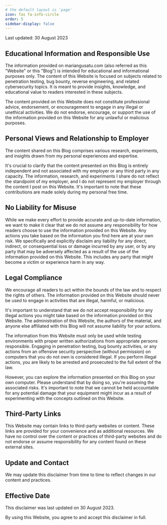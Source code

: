 ```yaml
---
# the default layout is 'page'
icon: fas fa-info-circle
order: 5
sidebar-display: false
---
```


Last updated: 30 August 2023

<h2 data-toc-skip>Educational Information and Responsible Use</h2>

The information provided on mariangusatu.com (also referred as this "Website" or this "Blog") is intended for educational and informational purposes only. The content of this Website is focused on subjects related to penetration testing, bug bounty, reverse engineering, and related cybersecurity topics. It is meant to provide insights, knowledge, and educational value to readers interested in these subjects.

The content provided on this Website does not constitute professional advice, endorsement, or encouragement to engage in any illegal or unethical activities. We do not endorse, encourage, or support the use of the information provided on this Website for any unlawful or malicious purposes.

<h2 data-toc-skip>Personal Views and Relationship to Employer</h2>

The content shared on this Blog comprises various research, experiments, and insights drawn from my personal experiences and expertise.

It's crucial to clarify that the content presented on this Blog is entirely independent and not associated with my employer or any third party in any capacity. The information, research, and experiments I share do not reflect the standpoint of my employer, and I do not represent my employer through the content I post on this Website. It's important to note that these contributions are made solely during my personal free time.

<h2 data-toc-skip>No Liability for Misuse</h2>

While we make every effort to provide accurate and up-to-date information, we want to make it clear that we do not assume any responsibility for how readers choose to use the information provided on this Website. Any actions you take based on the information you find here are at your own risk. We specifically and explicitly disclaim any liability for any direct, indirect, or consequential loss or damage incurred by any user, or by any party that may be adversely affected as a result of the use of the information provided on this Website. This includes any party that might become a victim or experience harm in any way.

<h2 data-toc-skip>Legal Compliance</h2>

We encourage all readers to act within the bounds of the law and to respect the rights of others. The information provided on this Website should never be used to engage in activities that are illegal, harmful, or malicious.

It's important to understand that we do not accept responsibility for any illegal actions you might take based on the information provided on this Website. The administration of this Website, the authors of the material, and anyone else affiliated with this Blog will not assume liability for your actions.

The information from this Website must only be used while testing environments with proper written authorizations from appropriate persons responsible. Engaging in penetration testing, bug bounty activities, or any actions from an offensive security perspective (without permission) on computers that you do not own is considered illegal. If you perform illegal actions, you are likely to be arrested and prosecuted to the full extent of the law.

However, you can explore the information presented on this Blog on your own computer. Please understand that by doing so, you're assuming the associated risks. It's important to note that we cannot be held accountable for any potential damage that your equipment might incur as a result of experimenting with the concepts outlined on this Website.

<h2 data-toc-skip>Third-Party Links</h2>

This Website may contain links to third-party websites or content. These links are provided for your convenience and as additional resources. We have no control over the content or practices of third-party websites and do not endorse or assume responsibility for any content found on these external sites.

<h2 data-toc-skip>Update and Contact</h2>

We may update this disclaimer from time to time to reflect changes in our content and practices.

<h2 data-toc-skip>Effective Date</h2>

This disclaimer was last updated on 30 August 2023.

By using this Website, you agree to and accept this disclaimer in full.
